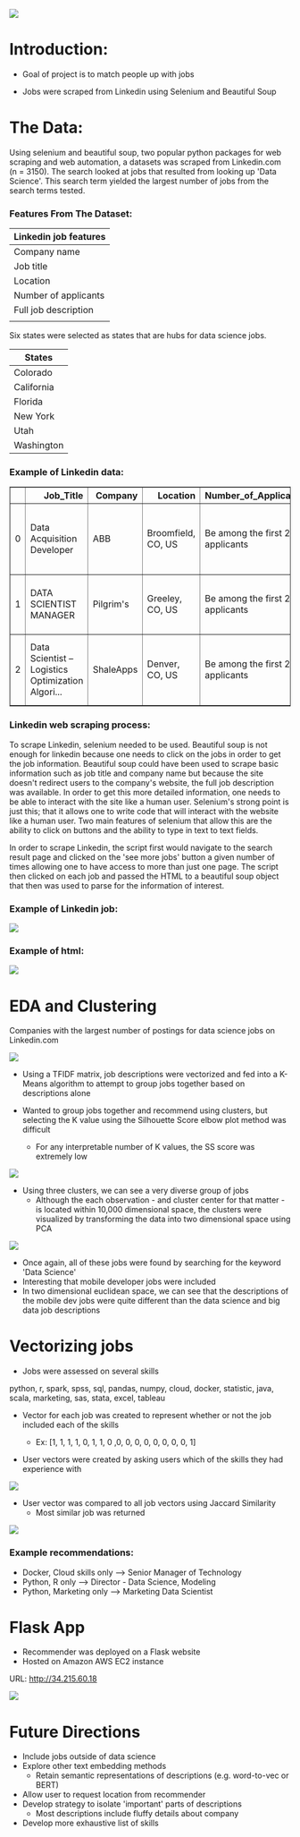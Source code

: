 ![](imgs/Top-Data-Science-Jobs.png)

# Introduction:

* Goal of project is to match people up with jobs

* Jobs were scraped from Linkedin using Selenium and Beautiful Soup

# The Data:
Using selenium and beautiful soup, two popular python packages for web scraping and web automation, a datasets was scraped from Linkedin.com (n = 3150). The search looked at jobs that resulted from looking up 'Data Science'. This search term yielded the largest number of jobs from the search terms tested.

### Features From The Dataset:
| Linkedin job features  |
| ---------------------- |
| Company name           |
| Job title              |
| Location               |
| Number of applicants   |
| Full job description   |
|                        |

Six states were selected as states that are hubs for data science jobs.

 | States        |
 | ------------- |
 | Colorado      |
 | California    |
 | Florida       |
 | New York      |
 | Utah          |
 | Washington    |

### Example of Linkedin data:

<table border="1" class="dataframe">
  <thead>
    <tr style="text-align: right;">
      <th></th>
      <th>Job_Title</th>
      <th>Company</th>
      <th>Location</th>
      <th>Number_of_Applicants</th>
      <th>Description</th>
    </tr>
  </thead>
  <tbody>
    <tr>
      <td>0</td>
      <td>Data Acquisition Developer</td>
      <td>ABB</td>
      <td>Broomfield, CO, US</td>
      <td>Be among the first 25 applicants</td>
      <td>Join ABB and work in a team that is dedicated ...</td>
    </tr>
    <tr>
      <td>1</td>
      <td>DATA SCIENTIST MANAGER</td>
      <td>Pilgrim's</td>
      <td>Greeley, CO, US</td>
      <td>Be among the first 25 applicants</td>
      <td>Pilgrim’s is the second largest chicken produc...</td>
    </tr>
    <tr>
      <td>2</td>
      <td>Data Scientist – Logistics Optimization Algori...</td>
      <td>ShaleApps</td>
      <td>Denver, CO, US</td>
      <td>Be among the first 25 applicants</td>
      <td>Location: Denver, CO – Relocation Offered. Rem...</td>
    </tr>
  </tbody>
</table>
</div>

### Linkedin web scraping process:
To scrape Linkedin, selenium needed to be used. Beautiful soup is not enough for linkedin because one needs to click on the jobs in order to get the job information. Beautiful soup could have been used to scrape basic information such as job title and company name but because the site doesn't redirect users to the company's website, the full job description was available. In order to get this more detailed information, one needs to be able to interact with the site like a human user. Selenium's strong point is just this; that it allows one to write code that will interact with the website like a human user. Two main features of selenium that allow this are the ability to click on buttons and the ability to type in text to text fields.

In order to scrape Linkedin, the script first would navigate to the search result page and clicked on the 'see more jobs' button a given number of times allowing one to have access to more than just one page. The script then clicked on each job and passed the HTML to a beautiful soup object that then was used to parse for the information of interest.

### Example of Linkedin job:
![](imgs/Example_of_linkedin_job.png)

### Example of html:

![](imgs/html_example.png)

# EDA and Clustering

Companies with the largest number of postings for data science jobs on Linkedin.com

![](imgs/num_job_postings.png)

* Using a TFIDF matrix, job descriptions were vectorized and fed into a K-Means algorithm to attempt to group jobs together based on descriptions alone

* Wanted to group jobs together and recommend using clusters, but selecting the K value using the Silhouette Score elbow plot method was difficult
  * For any interpretable number of K values, the SS score was extremely low

![](imgs/selection_kvalue.png)

* Using three clusters, we can see a very diverse group of jobs
  * Although the each observation - and cluster center for that matter - is located within 10,000 dimensional space, the clusters were visualized by transforming the data into two dimensional space using PCA

![](imgs/pca_kmeans_3_clusters.png)

* Once again, all of these jobs were found by searching for the keyword 'Data Science'
 * Interesting that mobile developer jobs were included
 * In two dimensional euclidean space, we can see that the descriptions of the mobile dev jobs were quite different than the data science and big data job descriptions

# Vectorizing jobs

* Jobs were assessed on several skills

python, r, spark, spss, sql, pandas, numpy, cloud, docker, statistic, java, scala, marketing, sas, stata, excel, tableau

* Vector for each job was created to represent whether or not the job included each of the skills
    * Ex: [1, 1, 1, 1, 0, 1, 1, 0 ,0, 0, 0, 0, 0, 0, 0, 0, 1]

* User vectors were created by asking users which of the skills they had experience with

![](imgs/Jaccard_Index.png)

* User vector was compared to all job vectors using Jaccard Similarity
    * Most similar job was returned

![](imgs/recommender_flow_chart.png)

### Example recommendations:
* Docker, Cloud skills only --> Senior Manager of Technology
* Python, R only --> Director - Data Science, Modeling
* Python, Marketing only --> Marketing Data Scientist


# Flask App

* Recommender was deployed on a Flask website
* Hosted on Amazon AWS EC2 instance

URL: http://34.215.60.18

![](imgs/recommender_app.png)

# Future Directions
* Include jobs outside of data science
* Explore other text embedding methods
  * Retain semantic representations of descriptions (e.g. word-to-vec or BERT)
* Allow user to request location from recommender
* Develop strategy to isolate 'important' parts of descriptions
  * Most descriptions include fluffy details about company
* Develop more exhaustive list of skills

